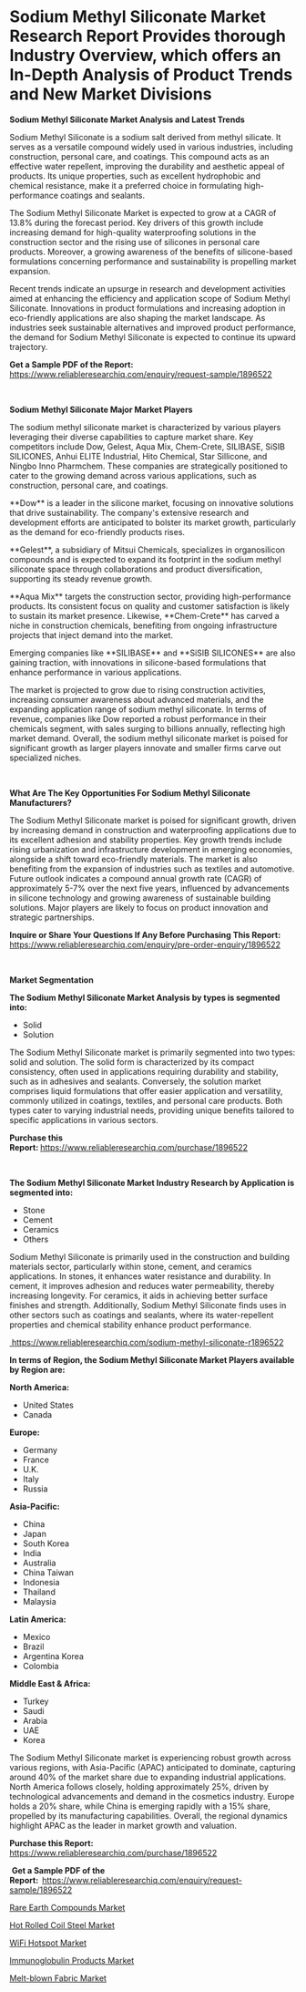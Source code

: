 <p><h1>Sodium Methyl Siliconate Market Research Report Provides thorough Industry Overview, which offers an In-Depth Analysis of Product Trends and New Market Divisions</h1></p><p><strong>Sodium Methyl Siliconate Market Analysis and Latest Trends</strong></p>
<p><p>Sodium Methyl Siliconate is a sodium salt derived from methyl silicate. It serves as a versatile compound widely used in various industries, including construction, personal care, and coatings. This compound acts as an effective water repellent, improving the durability and aesthetic appeal of products. Its unique properties, such as excellent hydrophobic and chemical resistance, make it a preferred choice in formulating high-performance coatings and sealants.</p><p>The Sodium Methyl Siliconate Market is expected to grow at a CAGR of 13.8% during the forecast period. Key drivers of this growth include increasing demand for high-quality waterproofing solutions in the construction sector and the rising use of silicones in personal care products. Moreover, a growing awareness of the benefits of silicone-based formulations concerning performance and sustainability is propelling market expansion.</p><p>Recent trends indicate an upsurge in research and development activities aimed at enhancing the efficiency and application scope of Sodium Methyl Siliconate. Innovations in product formulations and increasing adoption in eco-friendly applications are also shaping the market landscape. As industries seek sustainable alternatives and improved product performance, the demand for Sodium Methyl Siliconate is expected to continue its upward trajectory.</p></p>
<p><strong>Get a Sample PDF of the Report:&nbsp;</strong> <a href="https://www.reliableresearchiq.com/enquiry/request-sample/1896522?utm_campaign=2196&utm_medium=2&utm_source=Github&utm_content=ia&utm_term=31012025&utm_id=sodium-methyl-siliconate">https://www.reliableresearchiq.com/enquiry/request-sample/1896522</a></p>
<p>&nbsp;</p>
<p><strong>Sodium Methyl Siliconate Major Market Players</strong></p>
<p><p>The sodium methyl siliconate market is characterized by various players leveraging their diverse capabilities to capture market share. Key competitors include Dow, Gelest, Aqua Mix, Chem-Crete, SILIBASE, SiSIB SILICONES, Anhui ELITE Industrial, Hito Chemical, Star Sillicone, and Ningbo Inno Pharmchem. These companies are strategically positioned to cater to the growing demand across various applications, such as construction, personal care, and coatings.</p><p>**Dow** is a leader in the silicone market, focusing on innovative solutions that drive sustainability. The company's extensive research and development efforts are anticipated to bolster its market growth, particularly as the demand for eco-friendly products rises.</p><p>**Gelest**, a subsidiary of Mitsui Chemicals, specializes in organosilicon compounds and is expected to expand its footprint in the sodium methyl siliconate space through collaborations and product diversification, supporting its steady revenue growth.</p><p>**Aqua Mix** targets the construction sector, providing high-performance products. Its consistent focus on quality and customer satisfaction is likely to sustain its market presence. Likewise, **Chem-Crete** has carved a niche in construction chemicals, benefiting from ongoing infrastructure projects that inject demand into the market.</p><p>Emerging companies like **SILIBASE** and **SiSIB SILICONES** are also gaining traction, with innovations in silicone-based formulations that enhance performance in various applications.</p><p>The market is projected to grow due to rising construction activities, increasing consumer awareness about advanced materials, and the expanding application range of sodium methyl siliconate. In terms of revenue, companies like Dow reported a robust performance in their chemicals segment, with sales surging to billions annually, reflecting high market demand. Overall, the sodium methyl siliconate market is poised for significant growth as larger players innovate and smaller firms carve out specialized niches.</p></p>
<p>&nbsp;</p>
<p><strong>What Are The Key Opportunities For Sodium Methyl Siliconate Manufacturers?</strong></p>
<p><p>The Sodium Methyl Siliconate market is poised for significant growth, driven by increasing demand in construction and waterproofing applications due to its excellent adhesion and stability properties. Key growth trends include rising urbanization and infrastructure development in emerging economies, alongside a shift toward eco-friendly materials. The market is also benefiting from the expansion of industries such as textiles and automotive. Future outlook indicates a compound annual growth rate (CAGR) of approximately 5-7% over the next five years, influenced by advancements in silicone technology and growing awareness of sustainable building solutions. Major players are likely to focus on product innovation and strategic partnerships.</p></p>
<p><strong>Inquire or Share Your Questions If Any Before Purchasing This Report:</strong> <a href="https://www.reliableresearchiq.com/enquiry/pre-order-enquiry/1896522?utm_campaign=2196&utm_medium=2&utm_source=Github&utm_content=ia&utm_term=31012025&utm_id=sodium-methyl-siliconate">https://www.reliableresearchiq.com/enquiry/pre-order-enquiry/1896522</a></p>
<p>&nbsp;</p>
<p><strong>Market Segmentation</strong></p>
<p><strong>The Sodium Methyl Siliconate Market Analysis by types is segmented into:</strong></p>
<p><ul><li>Solid</li><li>Solution</li></ul></p>
<p><p>The Sodium Methyl Siliconate market is primarily segmented into two types: solid and solution. The solid form is characterized by its compact consistency, often used in applications requiring durability and stability, such as in adhesives and sealants. Conversely, the solution market comprises liquid formulations that offer easier application and versatility, commonly utilized in coatings, textiles, and personal care products. Both types cater to varying industrial needs, providing unique benefits tailored to specific applications in various sectors.</p></p>
<p><strong>Purchase this Report:&nbsp;</strong><a href="https://www.reliableresearchiq.com/purchase/1896522?utm_campaign=2196&utm_medium=2&utm_source=Github&utm_content=ia&utm_term=31012025&utm_id=sodium-methyl-siliconate">https://www.reliableresearchiq.com/purchase/1896522</a></p>
<p>&nbsp;</p>
<p><strong>The Sodium Methyl Siliconate Market Industry Research by Application is segmented into:</strong></p>
<p><ul><li>Stone</li><li>Cement</li><li>Ceramics</li><li>Others</li></ul></p>
<p><p>Sodium Methyl Siliconate is primarily used in the construction and building materials sector, particularly within stone, cement, and ceramics applications. In stones, it enhances water resistance and durability. In cement, it improves adhesion and reduces water permeability, thereby increasing longevity. For ceramics, it aids in achieving better surface finishes and strength. Additionally, Sodium Methyl Siliconate finds uses in other sectors such as coatings and sealants, where its water-repellent properties and chemical stability enhance product performance.</p></p>
<p><a href="https://www.reliableresearchiq.com/sodium-methyl-siliconate-r1896522?utm_campaign=2196&utm_medium=2&utm_source=Github&utm_content=ia&utm_term=31012025&utm_id=sodium-methyl-siliconate">&nbsp;https://www.reliableresearchiq.com/sodium-methyl-siliconate-r1896522</a></p>
<p><strong>In terms of Region, the Sodium Methyl Siliconate Market Players available by Region are:</strong></p>
<p>
    <p> <strong> North America: </strong>
        <ul>
            <li>United States</li>
            <li>Canada</li>
        </ul>
        </p> 
    <p> <strong> Europe: </strong>
        <ul>
            <li>Germany</li>
            <li>France</li>
            <li>U.K.</li>
            <li>Italy</li>
            <li>Russia</li>
        </ul>
        </p> 
    <p> <strong> Asia-Pacific: </strong>
        <ul>
            <li>China</li>
            <li>Japan</li>
            <li>South Korea</li>
            <li>India</li>
            <li>Australia</li>
            <li>China Taiwan</li>
            <li>Indonesia</li>
            <li>Thailand</li>
            <li>Malaysia</li>
        </ul>
        </p> 
    <p> <strong> Latin America: </strong>
        <ul>
            <li>Mexico</li>
            <li>Brazil</li>
            <li>Argentina Korea</li>
            <li>Colombia</li>
        </ul>
        </p> 
    <p> <strong> Middle East & Africa: </strong>
        <ul>
            <li>Turkey</li>
            <li>Saudi</li>
            <li>Arabia</li>
            <li>UAE</li>
            <li>Korea</li>
        </ul>
    </p>
    </p>
<p><p>The Sodium Methyl Siliconate market is experiencing robust growth across various regions, with Asia-Pacific (APAC) anticipated to dominate, capturing around 40% of the market share due to expanding industrial applications. North America follows closely, holding approximately 25%, driven by technological advancements and demand in the cosmetics industry. Europe holds a 20% share, while China is emerging rapidly with a 15% share, propelled by its manufacturing capabilities. Overall, the regional dynamics highlight APAC as the leader in market growth and valuation.</p></p>
<p><strong>Purchase this Report: </strong><a href="https://www.reliableresearchiq.com/purchase/1896522?utm_campaign=2196&utm_medium=2&utm_source=Github&utm_content=ia&utm_term=31012025&utm_id=sodium-methyl-siliconate">https://www.reliableresearchiq.com/purchase/1896522</a></p>
<p>&nbsp;<strong>Get a Sample PDF of the Report:&nbsp;&nbsp;</strong><a href="https://www.reliableresearchiq.com/enquiry/request-sample/1896522?utm_campaign=2196&utm_medium=2&utm_source=Github&utm_content=ia&utm_term=31012025&utm_id=sodium-methyl-siliconate">https://www.reliableresearchiq.com/enquiry/request-sample/1896522</a></p>
<p><strong></strong></p>
<p><p><a href="https://www.linkedin.com/pulse/rare-earth-compounds-market-overview-industry-growth-em4qf?utm_campaign=2196&utm_medium=2&utm_source=Github&utm_content=ia&utm_term=31012025&utm_id=sodium-methyl-siliconate">Rare Earth Compounds Market</a></p><p><a href="https://www.linkedin.com/pulse/comprehensive-analysis-hot-rolled-coil-steel-market-size-ozyjf?utm_campaign=2196&utm_medium=2&utm_source=Github&utm_content=ia&utm_term=31012025&utm_id=sodium-methyl-siliconate">Hot Rolled Coil Steel Market</a></p><p><a href="https://www.linkedin.com/pulse/wifi-hotspot-market-global-trends-forecast-2025-2032-mhmlc?utm_campaign=2196&utm_medium=2&utm_source=Github&utm_content=ia&utm_term=31012025&utm_id=sodium-methyl-siliconate">WiFi Hotspot Market</a></p><p><a href="https://www.linkedin.com/pulse/informative-market-analysis-immunoglobulin-products-fodee?utm_campaign=2196&utm_medium=2&utm_source=Github&utm_content=ia&utm_term=31012025&utm_id=sodium-methyl-siliconate">Immunoglobulin Products Market</a></p><p><a href="https://www.linkedin.com/pulse/melt-blown-fabric-market-surge-49-cagr-growth-2032-sales-ev21f?utm_campaign=2196&utm_medium=2&utm_source=Github&utm_content=ia&utm_term=31012025&utm_id=sodium-methyl-siliconate">Melt-blown Fabric Market</a></p></p>